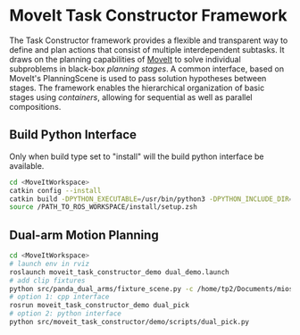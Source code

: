 # MoveIt Task Constructor Framework

The Task Constructor framework provides a flexible and transparent way to define and plan actions that consist of multiple interdependent subtasks.
It draws on the planning capabilities of [MoveIt](https://moveit.ros.org/) to solve individual subproblems in black-box *planning stages*.
A common interface, based on MoveIt's PlanningScene is used to pass solution hypotheses between stages.
The framework enables the hierarchical organization of basic stages using *containers*, allowing for sequential as well as parallel compositions.

## Build Python Interface
Only when build type set to "install" will the build python interface be available.
```bash
cd <MoveItWorkspace>
catkin config --install
catkin build -DPYTHON_EXECUTABLE=/usr/bin/python3 -DPYTHON_INCLUDE_DIR=/usr/include/python3.8
source /PATH_TO_ROS_WORKSPACE/install/setup.zsh
```

## Dual-arm Motion Planning
```bash
cd <MoveItWorkspace>
# launch env in rviz
roslaunch moveit_task_constructor_demo dual_demo.launch
# add clip fixtures
python src/panda_dual_arms/fixture_scene.py -c /home/tp2/Documents/mios-wiring/clip_info_20240429_transform.pickle
# option 1: cpp interface
rosrun moveit_task_constructor_demo dual_pick
# option 2: python interface
python src/moveit_task_constructor/demo/scripts/dual_pick.py

```
